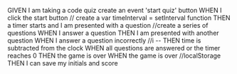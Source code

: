 GIVEN I am taking a code quiz
create an event 'start quiz' button
WHEN I click the start button
// create a var timeInterval = setInterval function
THEN a timer starts and I am presented with a question
//create a series of questions
WHEN I answer a question
THEN I am presented with another question
WHEN I answer a question incorrectly
//i --
THEN time is subtracted from the clock
WHEN all questions are answered or the timer reaches 0
THEN the game is over
WHEN the game is over
//localStorage 
THEN I can save my initials and score